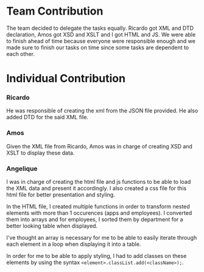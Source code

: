 # Team Contribution
The team decided to delegate the tasks equally. Ricardo got XML and DTD declaration, Amos got XSD and XSLT and I got HTML and JS. We were able to finish ahead of time because everyone were responsible enough and we made sure to finish our tasks on time since some tasks are dependent to each other.

# Individual Contribution
### Ricardo
He was responsible of creating the xml from the JSON file provided. He also added DTD for the said XML file.

### Amos
Given the XML file from Ricardo, Amos was in charge of creating XSD and XSLT to display these data.

### Angelique
I was in charge of creating the html file and js functions to be able to load the XML data and present it accordingly. I also created a css file for this html file for better presentation and styling.

In the HTML file, I created multiple functions in order to transform nested elements with more than 1 occurences (apps and employees). I converted them into arrays and for employees, I sorted them by department for a better looking table when displayed.

I've thought an array is necessary for me to be able to easily iterate through each element in a loop when displaying it into a table.

In order for me to be able to apply styling, I had to add classes on these elements by using the syntax `<element>.classList.add(<className>);`.
